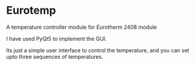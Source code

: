 # Eurotemp
A temperature controller module for Eurotherm 2408 module

I have used PyQt5 to implement the GUI.

Its just a simple user interface to control the temperature, and you can set upto three sequences of temperatures.